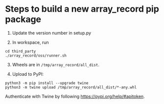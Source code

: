 # Steps to build a new array_record pip package

1. Update the version number in setup.py

2. In workspace, run

```
cd third_party
./array_record/oss/runner.sh
```

3. Wheels are in `/tmp/array_record/all_dist`.

4. Upload to PyPI:

```
python3 -m pip install --upgrade twine
python3 -m twine upload /tmp/array_record/all_dist/*-any.whl
```

Authenticate with Twine by following https://pypi.org/help/#apitoken.
